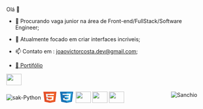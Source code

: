 Olá 👋
- 🔭 Procurando vaga junior na área de Front-end/FullStack/Software Engineer;

- 📕 Atualmente focado em criar interfaces incriveis;
- 📫 Contato em : joaovictorcosta.dev@gmail.com;
- <a href="https://joaovictorcosta.com.br" target="_blank">💼 Portifólio </a>
   <br>
   
<div>
   <a href="https://joaovictorcosta.com.br">
<img align="center"  height="30" width="40" src="https://cdn.jsdelivr.net/gh/devicons/devicon/icons/linkedin/linkedin-original.svg" />
</a>
</div>
 
<div style="display: inline_block"><br>
 
   <img align="center" alt="sak-Python" height="30" width="40" src="https://cdn.jsdelivr.net/gh/devicons/devicon/icons/typescript/typescript-original.svg">
  <img align="center" alt="sak-HTML" height="30" width="40" src="https://raw.githubusercontent.com/devicons/devicon/master/icons/html5/html5-original.svg">
  <img align="center" alt="sak-CSS" height="30" width="40" src="https://raw.githubusercontent.com/devicons/devicon/master/icons/css3/css3-original.svg">
  <img align="center"  height="30" width="40" src="https://cdn.jsdelivr.net/gh/devicons/devicon/icons/angularjs/angularjs-original.svg" />
  <img align="center"  height="30" width="40" src="https://cdn.jsdelivr.net/gh/devicons/devicon/icons/dart/dart-original.svg" />
  <img align="center"  height="30" width="40" src="https://cdn.jsdelivr.net/gh/devicons/devicon/icons/flutter/flutter-plain.svg" />
  <img align="right" height="175em" alt="Sanchio" src="https://c.tenor.com/2z7NVAVjM_YAAAAd/guts-berserk.gif">
</div>


 
 
 
 <div> 
 
  
